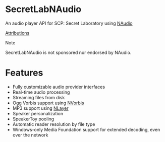 ﻿# SecretLabNAudio

An audio player API for SCP: Secret Laboratory using [NAudio](https://github.com/naudio/NAudio)

[Attributions](ATTRIBUTIONS.md)

> [!NOTE]
> SecretLabNAudio is not sponsored nor endorsed by NAudio.

# Features

- Fully customizable audio provider interfaces
- Real-time audio processing
- Streaming files from disk
- Ogg Vorbis support using [NVorbis](https://github.com/NVorbis/NVorbis)
- MP3 support using [NLayer](https://github.com/naudio/NLayer)
- Speaker personalization
- SpeakerToy pooling
- Automatic reader resolution by file type
- Windows-only Media Foundation support for extended decoding, even over the network  
